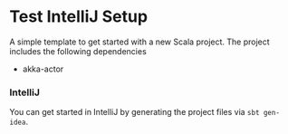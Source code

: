 # Test IntelliJ Setup

A simple template to get started with a new Scala project.
The project includes the following dependencies

+ akka-actor


### IntelliJ

You can get started in IntelliJ by generating the project files
via `sbt gen-idea`.
